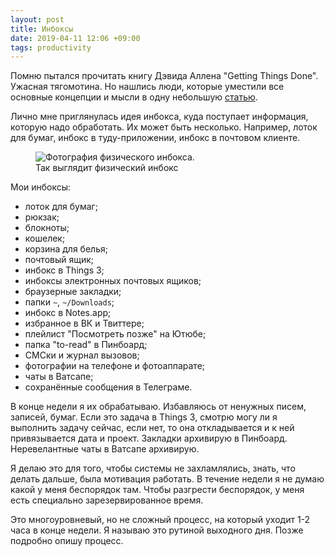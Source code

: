 ```yaml
---
layout: post
title: Инбоксы
date: 2019-04-11 12:06 +09:00
tags: productivity
---
```


Помню пытался прочитать книгу Дэвида Аллена "Getting Things Done". Ужасная тягомотина. Но нашлись люди, которые уместили все основные концепции и мысли в одну небольшую [статью](https://hamberg.no/gtd/).

Лично мне приглянулась идея инбокса, куда поступает информация, которую надо обработать. Их может быть несколько. Например, лоток для бумаг, инбокс в туду-приложении, инбокс в почтовом клиенте.

<figure>
  <img src="{{ site.url }}/assets/images/inboxes/inbox.jpg" data-action="zoom" alt="Фотография физического инбокса.">
  <figcaption>Так выглядит физический инбокс</figcaption>
</figure>

Мои инбоксы:

- лоток для бумаг;
- рюкзак;
- блокноты;
- кошелек;
- корзина для белья;
- почтовый ящик;
- инбокс в Things 3;
- инбоксы электронных почтовых ящиков;
- браузерные закладки;
- папки `~`, `~/Downloads`;
- инбокс в Notes.app;
- избранное в ВК и Твиттере;
- плейлист "Посмотреть позже" на Ютюбе;
- папка "to-read" в Пинбоард;
- СМСки и журнал вызовов;
- фотографии на телефоне и фотоаппарате;
- чаты в Ватсапе;
- сохранённые сообщения в Телеграме.

В конце недели я их обрабатываю. Избавляюсь от ненужных писем, записей, бумаг. Если это задача в Things 3, смотрю могу ли я выполнить задачу сейчас, если нет, то она откладывается и к ней привязывается дата и проект. Закладки архивирую в Пинбоард. Неревелантные чаты в Ватсапе архивирую.

Я делаю это для того, чтобы системы не захламлялись, знать, что делать дальше, была мотивация работать. В течение недели я не думаю какой у меня беспорядок там. Чтобы разгрести беспорядок, у меня есть специально зарезервированное время.

Это многоуровневый, но не сложный процесс, на который уходит 1-2 часа в конце недели. Я называю это рутиной выходного дня. Позже подробно опишу процесс.
